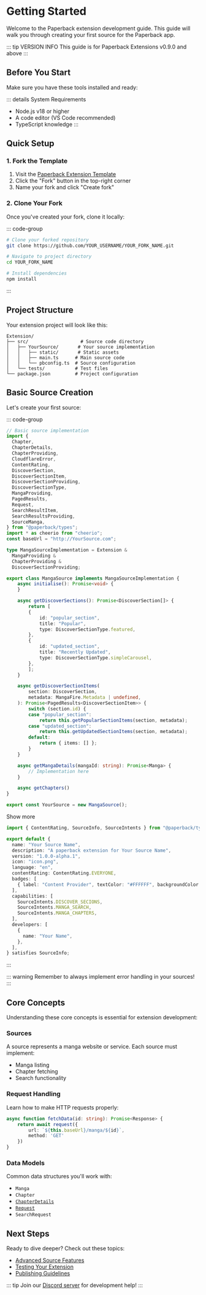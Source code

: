 # Getting Started
Welcome to the Paperback extension development guide. This guide will walk you through creating your first source for the Paperback app.

::: tip VERSION INFO
This guide is for Paperback Extensions v0.9.0 and above
:::

## Before You Start
Make sure you have these tools installed and ready:

::: details System Requirements
- Node.js v18 or higher
- A code editor (VS Code recommended)
- TypeScript knowledge
:::

## Quick Setup

### 1. Fork the Template
1. Visit the [Paperback Extension Template](https://github.com/paperback-community/template-extensions)
2. Click the "Fork" button in the top-right corner
3. Name your fork and click "Create fork"

### 2. Clone Your Fork
Once you've created your fork, clone it locally:

::: code-group
```bash
# Clone your forked repository
git clone https://github.com/YOUR_USERNAME/YOUR_FORK_NAME.git

# Navigate to project directory
cd YOUR_FORK_NAME

# Install dependencies
npm install
```
:::


## Project Structure
Your extension project will look like this:

```text
Extension/
├── src/                   # Source code directory
│   ├── YourSource/       # Your source implementation
│   │   ├── static/       # Static assets
│   │   ├── main.ts      # Main source code
│   │   └── pbconfig.ts  # Source configuration
│   └── tests/           # Test files
└── package.json         # Project configuration
```

## Basic Source Creation
Let's create your first source:

::: code-group
<div class="code-container collapsed">

```typescript [main.ts]
// Basic source implementation
import {
  Chapter,
  ChapterDetails,
  ChapterProviding,
  CloudflareError,
  ContentRating,
  DiscoverSection,
  DiscoverSectionItem,
  DiscoverSectionProviding,
  DiscoverSectionType,
  MangaProviding,
  PagedResults,
  Request,
  SearchResultItem,
  SearchResultsProviding,
  SourceManga,
} from "@paperback/types";
import * as cheerio from "cheerio";
const baseUrl = "http://YourSource.com";

type MangaSourceImplementation = Extension &
  MangaProviding &
  ChapterProviding &
  DiscoverSectionProviding;

export class MangaSource implements MangaSourceImplementation {
    async initialise(): Promise<void> {
    }

    async getDiscoverSections(): Promise<DiscoverSection[]> {
        return [
        {
            id: "popular_section",
            title: "Popular",
            type: DiscoverSectionType.featured,
        },
        {
            id: "updated_section",
            title: "Recently Updated",
            type: DiscoverSectionType.simpleCarousel,
        },
        ];
    }

    async getDiscoverSectionItems(
        section: DiscoverSection,
        metadata: MangaFire.Metadata | undefined,
    ): Promise<PagedResults<DiscoverSectionItem>> {
        switch (section.id) {
        case "popular_section":
            return this.getPopularSectionItems(section, metadata);
        case "updated_section":
            return this.getUpdatedSectionItems(section, metadata);
        default:
            return { items: [] };
        }
    }

    async getMangaDetails(mangaId: string): Promise<Manga> {
        // Implementation here
    }

    async getChapters()
}

export const YourSource = new MangaSource();
```

<div class="code-toggle">Show more</div>
</div>

```typescript [pbconfig.ts]
import { ContentRating, SourceInfo, SourceIntents } from "@paperback/types";

export default {
  name: "Your Source Name",
  description: "A paperback extension for Your Source Name",
  version: "1.0.0-alpha.1",
  icon: "icon.png",
  language: "en",
  contentRating: ContentRating.EVERYONE,
  badges: [
    { label: "Content Provider", textColor: "#FFFFFF", backgroundColor: "#800080" },
  ],
  capabilities: [
    SourceIntents.DISCOVER_SECIONS,
    SourceIntents.MANGA_SEARCH,
    SourceIntents.MANGA_CHAPTERS,
  ],
  developers: [
    {
      name: "Your Name",
    },
  ],
} satisfies SourceInfo;

```
:::

::: warning
Remember to always implement error handling in your sources!
:::

## Core Concepts
Understanding these core concepts is essential for extension development:

### Sources
A source represents a manga website or service. Each source must implement:
- Manga listing
- Chapter fetching
- Search functionality

### Request Handling
Learn how to make HTTP requests properly:

```typescript
async function fetchData(id: string): Promise<Response> {
    return await request({
        url: `${this.baseUrl}/manga/${id}`,
        method: 'GET'
    })
}
```

### Data Models
Common data structures you'll work with:
- `Manga`
- `Chapter`
- [`ChapterDetails`](/references/ChapterDetails)
- [`Request`](/references/Request)
- `SearchRequest`

## Next Steps
Ready to dive deeper? Check out these topics:
- [Advanced Source Features](/development/advanced)
- [Testing Your Extension](/development/testing)
- [Publishing Guidelines](/development/publishing)

::: tip
Join our [Discord server](https://discord.gg/paperback) for development help!
:::
